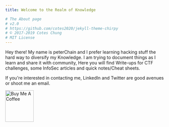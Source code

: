 ```yaml
---
title: Welcome to the Realm of Knowledge

# The About page
# v2.0
# https://github.com/cotes2020/jekyll-theme-chirpy
# © 2017-2019 Cotes Chung
# MIT License
---
```


Hey there! My name is peterChain and I prefer learning hacking stuff the hard way to diversify my Knowledge.
I am trying to document things as I learn and share it with community, Here you will find Write-ups for CTF challenges, some InfoSec articles and quick notes/Cheat sheets.

If you're interested in contacting me, LinkedIn and Twitter are good avenues or shoot me an email.

<a href="https://www.buymeacoffee.com/peterChain" target="_blank"><img src="https://media.istockphoto.com/photos/paper-coffee-cup-isolated-on-white-background-picture-id1202750107?k=20&m=1202750107&s=612x612&w=0&h=DyY7HpNHpD-1e7xTaR3NCDHXSx-A7rJ9y4kU-eZhe5Y=" alt="Buy Me A Coffee" style="height: 100px !important;width: 90px !important;" ></a>
